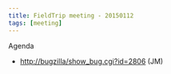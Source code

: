 ```yaml
---
title: FieldTrip meeting - 20150112
tags: [meeting]
---
```


Agenda

- <http://bugzilla/show_bug.cgi?id=2806> (JM)
